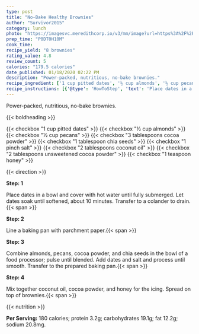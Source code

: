 ```yaml
---
type: post
title: "No-Bake Healthy Brownies"
author: "Survivor2015"
category: lunch
photo: "https://imagesvc.meredithcorp.io/v3/mm/image?url=https%3A%2F%2Fimages.media-allrecipes.com%2Fuserphotos%2F7640956.jpg"
prep_time: "P0DT0H10M"
cook_time: 
recipe_yield: "8 brownies"
rating_value: 4.8
review_count: 5
calories: "179.5 calories"
date_published: 01/18/2020 02:22 PM
description: "Power-packed, nutritious, no-bake brownies."
recipe_ingredient: ['1 cup pitted dates', '½ cup almonds', '½ cup pecans', '3 tablespoons cocoa powder ', '1 tablespoon chia seeds', '1 pinch salt', '2 tablespoons coconut oil', '2 tablespoons unsweetened cocoa powder', '1 teaspoon honey']
recipe_instructions: [{'@type': 'HowToStep', 'text': 'Place dates in a bowl and cover with hot water until fully submerged. Let dates soak until softened, about 10 minutes. Transfer to a colander to drain.\n'}, {'@type': 'HowToStep', 'text': 'Line a baking pan with parchment paper.\n'}, {'@type': 'HowToStep', 'text': 'Combine almonds, pecans, cocoa powder, and chia seeds in the bowl of a food processor; pulse until blended. Add dates and salt and process until smooth. Transfer to the prepared baking pan.\n'}, {'@type': 'HowToStep', 'text': 'Mix together coconut oil, cocoa powder, and honey for the icing. Spread on top of brownies.\n'}]
---
```


Power-packed, nutritious, no-bake brownies. 

{{< boldheading >}}

{{< checkbox "1 cup pitted dates" >}}
{{< checkbox "½ cup almonds" >}}
{{< checkbox "½ cup pecans" >}}
{{< checkbox "3 tablespoons cocoa powder" >}}
{{< checkbox "1 tablespoon chia seeds" >}}
{{< checkbox "1 pinch salt" >}}
{{< checkbox "2 tablespoons coconut oil" >}}
{{< checkbox "2 tablespoons unsweetened cocoa powder" >}}
{{< checkbox "1 teaspoon honey" >}}


{{< direction >}}

**Step: 1**

Place dates in a bowl and cover with hot water until fully submerged. Let dates soak until softened, about 10 minutes. Transfer to a colander to drain.{{< span >}}

**Step: 2**

Line a baking pan with parchment paper.{{< span >}}

**Step: 3**

Combine almonds, pecans, cocoa powder, and chia seeds in the bowl of a food processor; pulse until blended. Add dates and salt and process until smooth. Transfer to the prepared baking pan.{{< span >}}

**Step: 4**

Mix together coconut oil, cocoa powder, and honey for the icing. Spread on top of brownies.{{< span >}}

{{< nutrition >}}

**Per Serving:** 180 calories; protein 3.2g; carbohydrates 19.1g; fat 12.2g; sodium 20.8mg.